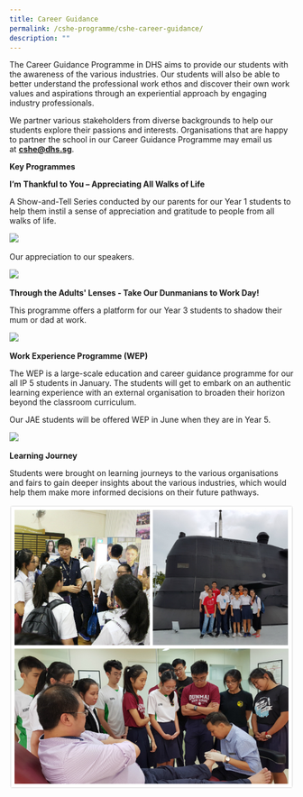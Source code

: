 ```yaml
---
title: Career Guidance
permalink: /cshe-programme/cshe-career-guidance/
description: ""
---
```

The Career Guidance Programme in DHS aims to provide our students with the awareness of the various industries. Our students will also be able to better understand the professional work ethos and discover their own work values and aspirations through an experiential approach by engaging industry professionals.

We partner various stakeholders from diverse backgrounds to help our students explore their passions and interests. Organisations that are happy to partner the school in our Career Guidance Programme may email us at **[cshe@dhs.sg](https://dunmanhigh.moe.edu.sg/cshe-career-guidance/cshe@dhs.sg)**.

**Key Programmes**

**I’m** **Thankful to You – Appreciating All Walks of Life**

A Show-and-Tell Series conducted by our parents for our Year 1 students to help them instil a sense of appreciation and gratitude to people from all walks of life.

**![](https://dunmanhigh.moe.edu.sg/wp-content/uploads/2020/01/speaker_collage.jpg)**

Our appreciation to our speakers.

**![](https://dunmanhigh.moe.edu.sg/wp-content/uploads/2020/01/speakers.jpg)**

**Through the Adults' Lenses - Take Our Dunmanians to Work Day!**  

This programme offers a platform for our
Year 3 students to shadow their mum or dad at work.

**![](https://dunmanhigh.moe.edu.sg/wp-content/uploads/2020/01/work-day.jpg)**

**Work Experience Programme (WEP)**  

The WEP is a large-scale education and career guidance programme for our all IP 5 students in January. The students will get to embark on an authentic learning experience with an external organisation to broaden their horizon beyond the classroom curriculum. 

Our JAE students will be offered WEP in June when they are in Year 5.

![](https://dunmanhigh.moe.edu.sg/wp-content/uploads/2020/01/WEP.jpg)

**Learning Journey**

Students were brought on learning journeys to the various organisations and fairs to gain deeper insights about the various industries, which would help them make more informed decisions on their future pathways.

![](/images/Learning-Journey.jpg)
